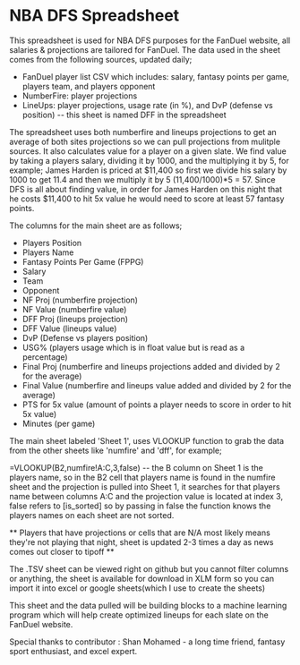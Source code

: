 # NBA DFS Spreadsheet

This spreadsheet is used for NBA DFS purposes for the FanDuel website, all salaries & projections are tailored for FanDuel. The data used in the sheet comes from the following sources, updated daily; 

- FanDuel player list CSV which includes: salary, fantasy points per game, players team, and players opponent
- NumberFire: player projections
- LineUps: player projections, usage rate (in %), and DvP (defense vs position) -- this sheet is named DFF in the spreadsheet

The spreadsheet uses both numberfire and lineups projections to get an average of both sites projections so we can pull projections from mulitple sources. It also calculates value for a player on a given slate. We find value by taking a players salary, dividing it by 1000, and the multiplying it by 5, for example; James Harden is priced at $11,400 so first we divide his salary by 1000 to get 11.4 and then we multiply it by 5 (11,400/1000)*5 = 57. Since DFS is all about finding value, in order for James Harden on this night that he costs $11,400 to hit 5x value he would need to score at least 57 fantasy points.

The columns for the main sheet are as follows;

- Players Position
- Players Name
- Fantasy Points Per Game (FPPG)
- Salary
- Team
- Opponent
- NF Proj (numberfire projection)
- NF Value (numberfire value)
- DFF Proj (lineups projection)
- DFF Value (lineups value)
- DvP (Defense vs players position)
- USG% (players usage which is in float value but is read as a percentage)
- Final Proj (numberfire and lineups projections added and divided by 2 for the average)
- Final Value (numberfire and lineups value added and divided by 2 for the average)
- PTS for 5x value (amount of points a player needs to score in order to hit 5x value)
- Minutes (per game) 

The main sheet labeled 'Sheet 1', uses VLOOKUP function to grab the data from the other sheets like 'numfire' and 'dff', for example;

=VLOOKUP(B2,numfire!A:C,3,false) -- the B column on Sheet 1 is the players name, so in the B2 cell that players name is found in the numfire sheet and the projection is pulled into Sheet 1, it searches for that players name between columns A:C and the projection value is located at index 3, false refers to [is_sorted] so by passing in false the function knows the players names on each sheet are not sorted.

** Players that have projections or cells that are N/A most likely means they're not playing that night, sheet is updated 2-3 times a day as news comes out closer to tipoff **

The .TSV sheet can be viewed right on github but you cannot filter columns or anything, the sheet is available for download in XLM form so you can import it into excel or google sheets(which I use to create the sheets)

This sheet and the data pulled will be building blocks to a machine learning program which will help create optimized lineups for each slate on the FanDuel website.  

Special thanks to contributor : Shan Mohamed - a long time friend, fantasy sport enthusiast, and excel expert.

